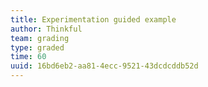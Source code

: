 ```yaml
---
title: Experimentation guided example
author: Thinkful
team: grading
type: graded
time: 60
uuid: 16bd6eb2-aa81-4ecc-9521-43dcdcddb52d
---
```


<jupyter notebook-name="experimentation_guided_example" course-code="DSBC" />